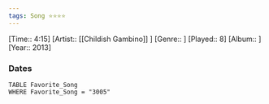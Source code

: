 ```yaml
---
tags: Song ⭐⭐⭐⭐ 
---
```

[Time:: 4:15]
[Artist:: [[Childish Gambino]] ]
[Genre:: ]
[Played:: 8]
[Album:: ]
[Year:: 2013]
### Dates
````dataview
TABLE Favorite_Song
WHERE Favorite_Song = "3005"
````